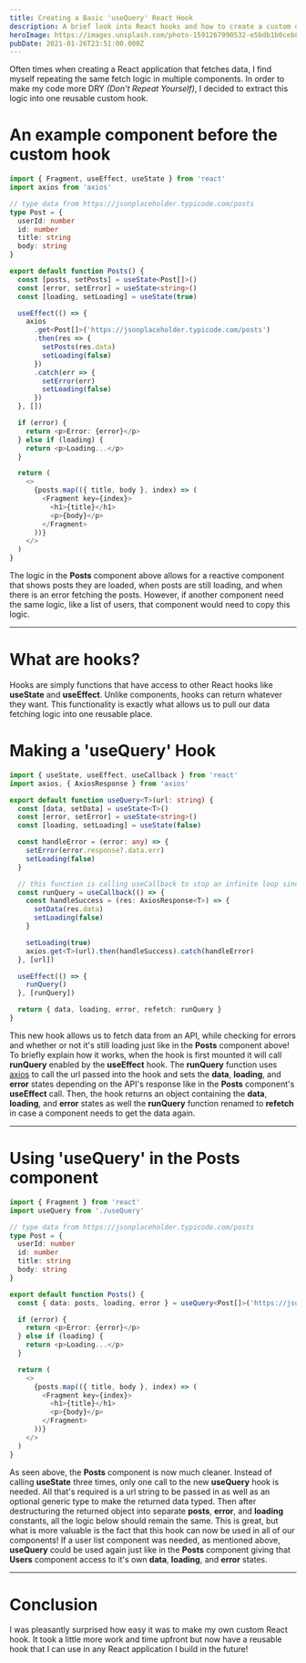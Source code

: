 ```yaml
---
title: Creating a Basic 'useQuery' React Hook
description: A brief look into React hooks and how to create a custom data fetching hook.
heroImage: https://images.unsplash.com/photo-1591267990532-e5bdb1b0ceb8?ixlib=rb-4.0.3&ixid=MnwxMjA3fDB8MHxwaG90by1wYWdlfHx8fGVufDB8fHx8&auto=format&fit=crop&w=2027&q=80
pubDate: 2021-01-26T23:51:00.000Z
---
```

Often times when creating a React application that fetches data, I find myself repeating the same fetch logic in multiple components. In order to make my code more DRY *(Don't Repeat Yourself)*, I decided to extract this logic into one reusable custom hook.

# An example component before the custom hook
```typescript
import { Fragment, useEffect, useState } from 'react'
import axios from 'axios'

// type data from https://jsonplaceholder.typicode.com/posts
type Post = {
  userId: number
  id: number
  title: string
  body: string
}

export default function Posts() {
  const [posts, setPosts] = useState<Post[]>()
  const [error, setError] = useState<string>()
  const [loading, setLoading] = useState(true)

  useEffect(() => {
    axios
      .get<Post[]>('https://jsonplaceholder.typicode.com/posts')
      .then(res => {
        setPosts(res.data)
        setLoading(false)
      })
      .catch(err => {
        setError(err)
        setLoading(false)
      })
  }, [])

  if (error) {
    return <p>Error: {error}</p>
  } else if (loading) {
    return <p>Loading...</p>
  }

  return (
    <>
      {posts.map(({ title, body }, index) => (
        <Fragment key={index}>
          <h1>{title}</h1>
          <p>{body}</p>
        </Fragment>
      ))}
    </>
  )
}
```
The logic in the **Posts** component above allows for a reactive component that shows posts they are loaded, when posts are still loading, and when there is an error fetching the posts. However, if another component need the same logic, like a list of users, that component would need to copy this logic.
***
# What are hooks?
Hooks are simply functions that have access to other React hooks like **useState** and **useEffect**. Unlike components, hooks can return whatever they want. This functionality is exactly what allows us to pull our data fetching logic into one reusable place.

# Making a 'useQuery' Hook
```typescript
import { useState, useEffect, useCallback } from 'react'
import axios, { AxiosResponse } from 'axios'

export default function useQuery<T>(url: string) {
  const [data, setData] = useState<T>()
  const [error, setError] = useState<string>()
  const [loading, setLoading] = useState(false)

  const handleError = (error: any) => {
    setError(error.response?.data.err)
    setLoading(false)
  }

  // this function is calling useCallback to stop an infinite loop since it is in the dependency array of useEffect
  const runQuery = useCallback(() => {
    const handleSuccess = (res: AxiosResponse<T>) => {
      setData(res.data)
      setLoading(false)
    }

    setLoading(true)
    axios.get<T>(url).then(handleSuccess).catch(handleError)
  }, [url])

  useEffect(() => {
    runQuery()
  }, [runQuery])

  return { data, loading, error, refetch: runQuery }
}
```
This new hook allows us to fetch data from an API, while checking for errors and whether or not it's still loading just like in the **Posts** component above! To briefly explain how it works, when the hook is first mounted it will call **runQuery** enabled by the **useEffect** hook. The **runQuery** function uses [axios](https://www.npmjs.com/package/axios) to call the url passed into the hook and sets the **data**, **loading**, and **error** states depending on the API's response like in the **Posts** component's **useEffect** call. Then, the hook returns an object containing the **data**, **loading**, and **error** states as well the **runQuery** function renamed to **refetch** in case a component needs to get the data again.
***

# Using 'useQuery' in the Posts component
```typescript
import { Fragment } from 'react'
import useQuery from './useQuery'

// type data from https://jsonplaceholder.typicode.com/posts
type Post = {
  userId: number
  id: number
  title: string
  body: string
}

export default function Posts() {
  const { data: posts, loading, error } = useQuery<Post[]>('https://jsonplaceholder.typicode.com/posts')

  if (error) {
    return <p>Error: {error}</p>
  } else if (loading) {
    return <p>Loading...</p>
  }

  return (
    <>
      {posts.map(({ title, body }, index) => (
        <Fragment key={index}>
          <h1>{title}</h1>
          <p>{body}</p>
        </Fragment>
      ))}
    </>
  )
}
```
As seen above, the **Posts** component is now much cleaner. Instead of calling **useState** three times, only one call to the new **useQuery** hook is needed. All that's required is a url string to be passed in as well as an optional generic type to make the returned data typed. Then after destructuring the returned object into separate **posts**, **error**, and **loading** constants, all the logic below should remain the same. This is great, but what is more valuable is the fact that this hook can now be used in all of our components! If a user list component was needed, as mentioned above, **useQuery** could be used again just like in the **Posts** component giving that **Users** component access to it's own **data**, **loading**, and **error** states.
***
# Conclusion
I was pleasantly surprised how easy it was to make my own custom React hook. It took a little more work and time upfront but now have a reusable hook that I can use in any React application I build in the future!